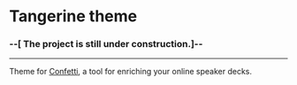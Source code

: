 # Tangerine theme
### --[ The project is still under construction.]--
---
Theme for [Confetti](https://github.com/andreamangano/confetti-cli), a tool for enriching your online speaker decks.

